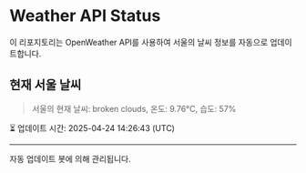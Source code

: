
# Weather API Status

이 리포지토리는 OpenWeather API를 사용하여 서울의 날씨 정보를 자동으로 업데이트합니다.

## 현재 서울 날씨
> 서울의 현재 날씨: broken clouds, 온도: 9.76°C, 습도: 57%

⏳ 업데이트 시간: 2025-04-24 14:26:43 (UTC)

---
자동 업데이트 봇에 의해 관리됩니다.
